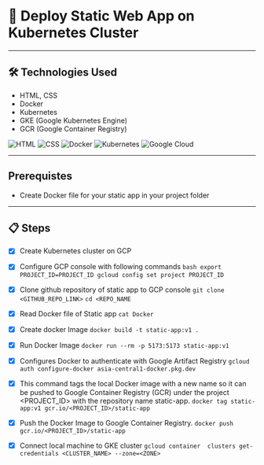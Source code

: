 # 🚀 Deploy Static Web App on Kubernetes Cluster

---

## 🛠 Technologies Used

- HTML, CSS  
- Docker  
- Kubernetes  
- GKE (Google Kubernetes Engine)  
- GCR (Google Container Registry)  

![HTML](https://img.icons8.com/color/48/html-5--v1.png)
![CSS](https://img.icons8.com/color/48/css3.png)
![Docker](https://img.icons8.com/color/48/docker.png)
![Kubernetes](https://img.icons8.com/color/48/kubernetes.png)
![Google Cloud](https://img.icons8.com/color/48/google-cloud.png)

---
## Prerequistes
  - Create Docker file for your static app in your project folder
---

## 📋 Steps
- [x] Create Kubernetes cluster on GCP
- [x] Configure GCP console with following commands
      ``` bash
      export PROJECT_ID=PROJECT_ID
      gcloud config set project PROJECT_ID
      ```
- [x] Clone github repository of static app to GCP console
```git clone <GITHUB_REPO_LINK>```
```cd <REPO_NAME```

- [x] Read Docker file of Static app
```cat Docker```

- [x] Create docker Image 
```docker build -t static-app:v1 .```

- [x] Run Docker Image
```docker run --rm -p 5173:5173 static-app:v1```

- [x] Configures Docker to authenticate with Google Artifact Registry
```gcloud auth configure-docker asia-central1-docker.pkg.dev```

- [x] This command tags the local Docker image with a new name so it can be pushed to Google Container Registry (GCR) under the project <PROJECT_ID> with the repository name static-app.
```docker tag static-app:v1 gcr.io/<PROJECT_ID>/static-app```

- [x] Push the Docker Image to Google Container Registry.
```docker push gcr.io/<PROJECT_ID>/static-app```

- [x] Connect local machine to GKE cluster
```gcloud container  clusters get-credentials <CLUSTER_NAME> --zone=<ZONE>```


